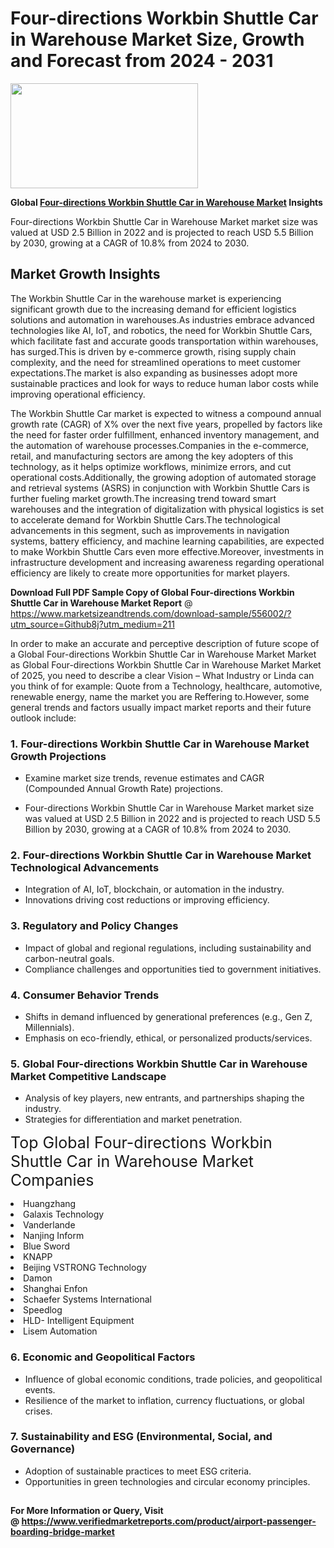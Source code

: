 <H1>Four-directions Workbin Shuttle Car in Warehouse Market Size, Growth and Forecast from 2024 - 2031</H1><img class="aligncenter size-medium wp-image-584254" src="https://thirdeyenews.in/wp-content/uploads/2024/09/Global-Market-Research-300x168.jpeg" alt="" width="300" height="168" /><p><strong>Global&nbsp;<a href="https://www.marketsizeandtrends.com/download-sample/556002/?utm_source=Github8j?utm_medium=211">Four-directions Workbin Shuttle Car in Warehouse Market</a> Insights</strong></p><p>Four-directions Workbin Shuttle Car in Warehouse Market market size was valued at USD 2.5 Billion in 2022 and is projected to reach USD 5.5 Billion by 2030, growing at a CAGR of 10.8% from 2024 to 2030.</p><p><h2>Market Growth Insights</h2> <p>The Workbin Shuttle Car in the warehouse market is experiencing significant growth due to the increasing demand for efficient logistics solutions and automation in warehouses.As industries embrace advanced technologies like AI, IoT, and robotics, the need for Workbin Shuttle Cars, which facilitate fast and accurate goods transportation within warehouses, has surged.This is driven by e-commerce growth, rising supply chain complexity, and the need for streamlined operations to meet customer expectations.The market is also expanding as businesses adopt more sustainable practices and look for ways to reduce human labor costs while improving operational efficiency.</p> <p>The Workbin Shuttle Car market is expected to witness a compound annual growth rate (CAGR) of X% over the next five years, propelled by factors like the need for faster order fulfillment, enhanced inventory management, and the automation of warehouse processes.Companies in the e-commerce, retail, and manufacturing sectors are among the key adopters of this technology, as it helps optimize workflows, minimize errors, and cut operational costs.Additionally, the growing adoption of automated storage and retrieval systems (ASRS) in conjunction with Workbin Shuttle Cars is further fueling market growth.The increasing trend toward smart warehouses and the integration of digitalization with physical logistics is set to accelerate demand for Workbin Shuttle Cars.The technological advancements in this segment, such as improvements in navigation systems, battery efficiency, and machine learning capabilities, are expected to make Workbin Shuttle Cars even more effective.Moreover, investments in infrastructure development and increasing awareness regarding operational efficiency are likely to create more opportunities for market players.<p><span class=""><strong>Download Full PDF Sample Copy of Global Four-directions Workbin Shuttle Car in Warehouse Market Report</strong> @ <a href="https://www.marketsizeandtrends.com/download-sample/556002/?utm_source=Github8j?utm_medium=211" target="_blank">https://www.marketsizeandtrends.com/download-sample/556002/?utm_source=Github8j?utm_medium=211</a></span></p><p>In order to make an accurate and perceptive description of future scope of a Global&nbsp;Four-directions Workbin Shuttle Car in Warehouse Market Market as Global&nbsp;Four-directions Workbin Shuttle Car in Warehouse Market Market of 2025, you need to describe a clear Vision &ndash; What Industry or Linda can you think of for example: Quote from a Technology, healthcare, automotive, renewable energy, name the market you are Reffering to.However, some general trends and factors usually impact market reports and their future outlook include:</p><h3>1.&nbsp;<strong>Four-directions Workbin Shuttle Car in Warehouse Market Growth Projections</strong></h3><ul><li>Examine market size trends, revenue estimates and CAGR (Compounded Annual Growth Rate) projections.</li><li><p>Four-directions Workbin Shuttle Car in Warehouse Market market size was valued at USD 2.5 Billion in 2022 and is projected to reach USD 5.5 Billion by 2030, growing at a CAGR of 10.8% from 2024 to 2030.</p></li></ul><h3>2.&nbsp;<strong>Four-directions Workbin Shuttle Car in Warehouse Market Technological Advancements</strong></h3><ul><li>Integration of AI, IoT, blockchain, or automation in the industry.</li><li>Innovations driving cost reductions or improving efficiency.</li></ul><h3>3.&nbsp;<strong>Regulatory and Policy Changes</strong></h3><ul><li>Impact of global and regional regulations, including sustainability and carbon-neutral goals.</li><li>Compliance challenges and opportunities tied to government initiatives.</li></ul><h3>4.&nbsp;<strong>Consumer Behavior Trends</strong></h3><ul><li>Shifts in demand influenced by generational preferences (e.g., Gen Z, Millennials).</li><li>Emphasis on eco-friendly, ethical, or personalized products/services.</li></ul><h3>5.&nbsp;<strong>Global Four-directions Workbin Shuttle Car in Warehouse Market Competitive Landscape</strong></h3><ul><li>Analysis of key players, new entrants, and partnerships shaping the industry.</li><li>Strategies for differentiation and market penetration.</li></ul><p data-pm-slice="1 1 []"><span style="color: inherit; font-family: inherit; font-size: 25px;">Top Global Four-directions Workbin Shuttle Car in Warehouse Market Companies</span></p><div class="" data-test-id=""><p><li>Huangzhang</li><li> Galaxis Technology</li><li> Vanderlande</li><li> Nanjing Inform</li><li> Blue Sword</li><li> KNAPP</li><li> Beijing VSTRONG Technology</li><li> Damon</li><li> Shanghai Enfon</li><li> Schaefer Systems International</li><li> Speedlog</li><li> HLD- Intelligent Equipment</li><li> Lisem Automation</li></p></div><h3>6.&nbsp;<strong>Economic and Geopolitical Factors</strong></h3><ul><li>Influence of global economic conditions, trade policies, and geopolitical events.</li><li>Resilience of the market to inflation, currency fluctuations, or global crises.</li></ul><h3>7.&nbsp;<strong>Sustainability and ESG (Environmental, Social, and Governance)</strong></h3><ul><li>Adoption of sustainable practices to meet ESG criteria.</li><li>Opportunities in green technologies and circular economy principles.</li></ul><h2><strong style="font-size: 14px;">For More Information or Query, Visit @&nbsp;</strong><a style="background-color: #ffffff; font-size: 14px;" href="https://www.marketsizeandtrends.com/report/four-directions-workbin-shuttle-car-in-warehouse-market/" target="_blank">https://www.verifiedmarketreports.com/product/airport-passenger-boarding-bridge-market</a></h2>